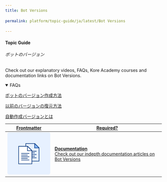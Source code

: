 ```yaml
---
title: Bot Versions

permalink: platform/topic-guide/ja/latest/Bot Versions

---
```


#### Topic Guide
###### ボットのバージョン

  Check out our explanatory videos, FAQs, Kore Academy courses and documentation links on Bot Versions.

<details open>
  <summary>FAQs
  </summary>

  <a class="doc-link" target="_blank" href="https://developer.kore.ai/docs/bots/bot-settings/bot-management/bot-versioning/#Creation?lang=ja">
 
  ボットのバージョン作成方法

</a>

<a class="doc-link" target="_blank" href="https://developer.kore.ai/docs/bots/bot-settings/bot-management/bot-versioning/#Version_Restoration?lang=ja">
 
  以前のバージョンの復元方法

</a>


<a class="doc-link" target="_blank" href="https://developer.kore.ai/docs/bots/bot-settings/bot-management/bot-versioning/#Types?lang=ja">
 
  自動作成バージョンとは

</a>
  

</details>

<a class="doc-link" target="_blank" href="https://developer.kore.ai/docs/bots/bot-settings/bot-management/bot-versioning/?lang=ja">
 

| Frontmatter | Required? |
|-------------|-------------|
| ![alt text](images/docIcon.svg "Title") | **Documentation**  <br /> Check out our indepth documentation articles on Bot Versions | 


</a>
